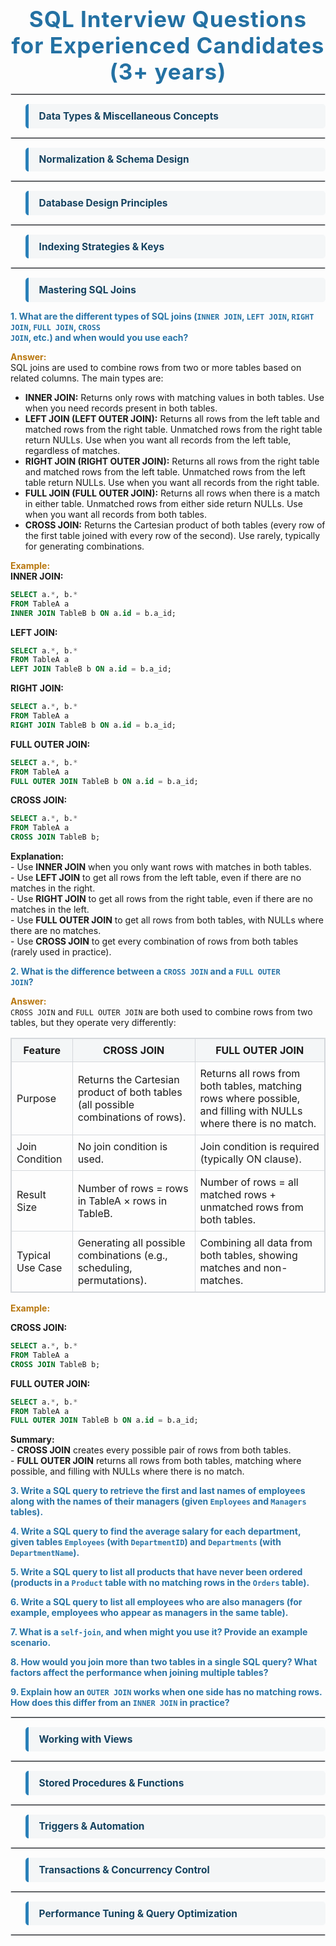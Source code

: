 <h1 style="color:#154360; text-align:center; font-size:2.5em; font-weight:bold; margin-bottom:0; letter-spacing:1px;">
    <span style="color:#2471A3;">SQL Interview Questions for Experienced Candidates (3+ years)</span>
</h1>

<hr style="border:1px solid #D5D8DC;">

<blockquote style="border-left: 5px solid #2980B9; background: #F4F6F7; padding: 0.7em 1.2em; border-radius:5px;">
    <b style="color:#154360; font-size:1.1em;">Data Types & Miscellaneous Concepts</b>
</blockquote>

<hr style="border:1px solid #D5D8DC;">

<blockquote style="border-left: 5px solid #2980B9; background: #F4F6F7; padding: 0.7em 1.2em; border-radius:5px;">
    <b style="color:#154360; font-size:1.1em;">Normalization & Schema Design</b>
</blockquote>

<hr style="border:1px solid #D5D8DC;">

<blockquote style="border-left: 5px solid #2980B9; background: #F4F6F7; padding: 0.7em 1.2em; border-radius:5px;">
    <b style="color:#154360; font-size:1.1em;">Database Design Principles</b>
</blockquote>

<hr style="border:1px solid #D5D8DC;">

<blockquote style="border-left: 5px solid #2980B9; background: #F4F6F7; padding: 0.7em 1.2em; border-radius:5px;">
    <b style="color:#154360; font-size:1.1em;">Indexing Strategies & Keys</b>
</blockquote>

<hr style="border:1px solid #D5D8DC;">

<blockquote style="border-left: 5px solid #2980B9; background: #F4F6F7; padding: 0.7em 1.2em; border-radius:5px;">
    <b style="color:#154360; font-size:1.1em;">Mastering SQL Joins</b>
</blockquote>

<b style="color:#2874A6;font-weight:bold;">1. What are the different types of SQL joins (<code>INNER JOIN</code>, <code>LEFT JOIN</code>, <code>RIGHT JOIN</code>, <code>FULL JOIN</code>, <code>CROSS JOIN</code>, etc.) and when would you use each?</b>
<p><b style="color:#B9770E;">Answer:</b><br>
    SQL joins are used to combine rows from two or more tables based on related columns. The main types are:
</p>

<ul>
    <li><b>INNER JOIN:</b> Returns only rows with matching values in both tables. Use when you need records present in both tables.</li>
    <li><b>LEFT JOIN (LEFT OUTER JOIN):</b> Returns all rows from the left table and matched rows from the right table. Unmatched rows from the right table return NULLs. Use when you want all records from the left table, regardless of matches.</li>
    <li><b>RIGHT JOIN (RIGHT OUTER JOIN):</b> Returns all rows from the right table and matched rows from the left table. Unmatched rows from the left table return NULLs. Use when you want all records from the right table.</li>
    <li><b>FULL JOIN (FULL OUTER JOIN):</b> Returns all rows when there is a match in either table. Unmatched rows from either side return NULLs. Use when you want all records from both tables.</li>
    <li><b>CROSS JOIN:</b> Returns the Cartesian product of both tables (every row of the first table joined with every row of the second). Use rarely, typically for generating combinations.</li>
</ul>

<p><b style="color:#B9770E;">Example:</b><br>
    <b>INNER JOIN:</b>
</p>

```sql
SELECT a.*, b.*
FROM TableA a
INNER JOIN TableB b ON a.id = b.a_id;
```

<p>
    <b>LEFT JOIN:</b>
</p>

```sql
SELECT a.*, b.*
FROM TableA a
LEFT JOIN TableB b ON a.id = b.a_id;
```

<p>
    <b>RIGHT JOIN:</b>
</p>

```sql
SELECT a.*, b.*
FROM TableA a
RIGHT JOIN TableB b ON a.id = b.a_id;
```

<p>
    <b>FULL OUTER JOIN:</b>
</p>

```sql
SELECT a.*, b.*
FROM TableA a
FULL OUTER JOIN TableB b ON a.id = b.a_id;
```

<p>
    <b>CROSS JOIN:</b>
</p>

```sql
SELECT a.*, b.*
FROM TableA a
CROSS JOIN TableB b;
```

<p>
    <b>Explanation:</b><br>
    - Use <b>INNER JOIN</b> when you only want rows with matches in both tables.<br>
    - Use <b>LEFT JOIN</b> to get all rows from the left table, even if there are no matches in the right.<br>
    - Use <b>RIGHT JOIN</b> to get all rows from the right table, even if there are no matches in the left.<br>
    - Use <b>FULL OUTER JOIN</b> to get all rows from both tables, with NULLs where there are no matches.<br>
    - Use <b>CROSS JOIN</b> to get every combination of rows from both tables (rarely used in practice).
</p>

<b style="color:#2874A6;font-weight:bold;">2. What is the difference between a <code>CROSS JOIN</code> and a <code>FULL OUTER JOIN</code>?</b>

<p><b style="color:#B9770E;">Answer:</b><br>
    <code>CROSS JOIN</code> and <code>FULL OUTER JOIN</code> are both used to combine rows from two tables, but they operate very differently:
</p>

<table style="width:100%; border-collapse:collapse; border:1px solid #D5D8DC;">
    <thead>
        <tr style="background:#F4F6F7;">
            <th style="border:1px solid #D5D8DC; padding:8px;">Feature</th>
            <th style="border:1px solid #D5D8DC; padding:8px;">CROSS JOIN</th>
            <th style="border:1px solid #D5D8DC; padding:8px;">FULL OUTER JOIN</th>
        </tr>
    </thead>
    <tbody>
        <tr>
            <td style="border:1px solid #D5D8DC; padding:8px;">Purpose</td>
            <td style="border:1px solid #D5D8DC; padding:8px;">Returns the Cartesian product of both tables (all possible combinations of rows).</td>
            <td style="border:1px solid #D5D8DC; padding:8px;">Returns all rows from both tables, matching rows where possible, and filling with NULLs where there is no match.</td>
        </tr>
        <tr>
            <td style="border:1px solid #D5D8DC; padding:8px;">Join Condition</td>
            <td style="border:1px solid #D5D8DC; padding:8px;">No join condition is used.</td>
            <td style="border:1px solid #D5D8DC; padding:8px;">Join condition is required (typically ON clause).</td>
        </tr>
        <tr>
            <td style="border:1px solid #D5D8DC; padding:8px;">Result Size</td>
            <td style="border:1px solid #D5D8DC; padding:8px;">Number of rows = rows in TableA × rows in TableB.</td>
            <td style="border:1px solid #D5D8DC; padding:8px;">Number of rows = all matched rows + unmatched rows from both tables.</td>
        </tr>
        <tr>
            <td style="border:1px solid #D5D8DC; padding:8px;">Typical Use Case</td>
            <td style="border:1px solid #D5D8DC; padding:8px;">Generating all possible combinations (e.g., scheduling, permutations).</td>
            <td style="border:1px solid #D5D8DC; padding:8px;">Combining all data from both tables, showing matches and non-matches.</td>
        </tr>
    </tbody>
</table>

<p><b style="color:#B9770E;">Example:</b></p>

<p><b>CROSS JOIN:</b></p>

```sql
SELECT a.*, b.*
FROM TableA a
CROSS JOIN TableB b;
```

<p><b>FULL OUTER JOIN:</b></p>

```sql
SELECT a.*, b.*
FROM TableA a
FULL OUTER JOIN TableB b ON a.id = b.a_id;
```

<p>
    <b>Summary:</b><br>
    - <b>CROSS JOIN</b> creates every possible pair of rows from both tables.<br>
    - <b>FULL OUTER JOIN</b> returns all rows from both tables, matching where possible, and filling with NULLs where there is no match.
</p>

<b style="color:#2874A6;font-weight:bold;">3. Write a SQL query to retrieve the first and last names of employees along with the names of their managers (given <code>Employees</code> and <code>Managers</code> tables).</b>

<b style="color:#2874A6;font-weight:bold;">4. Write a SQL query to find the average salary for each department, given tables <code>Employees</code> (with <code>DepartmentID</code>) and <code>Departments</code> (with <code>DepartmentName</code>).</b>

<b style="color:#2874A6;font-weight:bold;">5. Write a SQL query to list all products that have never been ordered (products in a <code>Product</code> table with no matching rows in the <code>Orders</code> table).</b>

<b style="color:#2874A6;font-weight:bold;">6. Write a SQL query to list all employees who are also managers (for example, employees who appear as managers in the same table).</b>

<b style="color:#2874A6;font-weight:bold;">7. What is a <code>self-join</code>, and when might you use it? Provide an example scenario.</b>

<b style="color:#2874A6;font-weight:bold;">8. How would you join more than two tables in a single SQL query? What factors affect the performance when joining multiple tables?</b>

<b style="color:#2874A6;font-weight:bold;">9. Explain how an <code>OUTER JOIN</code> works when one side has no matching rows. How does this differ from an <code>INNER JOIN</code> in practice?</b>

<hr style="border:1px solid #D5D8DC;">

<blockquote style="border-left: 5px solid #2980B9; background: #F4F6F7; padding: 0.7em 1.2em; border-radius:5px;">
    <b style="color:#154360; font-size:1.1em;">Working with Views</b>
</blockquote>

<hr style="border:1px solid #D5D8DC;">

<blockquote style="border-left: 5px solid #2980B9; background: #F4F6F7; padding: 0.7em 1.2em; border-radius:5px;">
    <b style="color:#154360; font-size:1.1em;">Stored Procedures & Functions</b>
</blockquote>

<hr style="border:1px solid #D5D8DC;">

<blockquote style="border-left: 5px solid #2980B9; background: #F4F6F7; padding: 0.7em 1.2em; border-radius:5px;">
    <b style="color:#154360; font-size:1.1em;">Triggers & Automation</b>
</blockquote>

<hr style="border:1px solid #D5D8DC;">

<blockquote style="border-left: 5px solid #2980B9; background: #F4F6F7; padding: 0.7em 1.2em; border-radius:5px;">
    <b style="color:#154360; font-size:1.1em;">Transactions & Concurrency Control</b>
</blockquote>

<hr style="border:1px solid #D5D8DC;">

<blockquote style="border-left: 5px solid #2980B9; background: #F4F6F7; padding: 0.7em 1.2em; border-radius:5px;">
    <b style="color:#154360; font-size:1.1em;">Performance Tuning & Query Optimization</b>
</blockquote>

<hr style="border:1px solid #D5D8DC;">